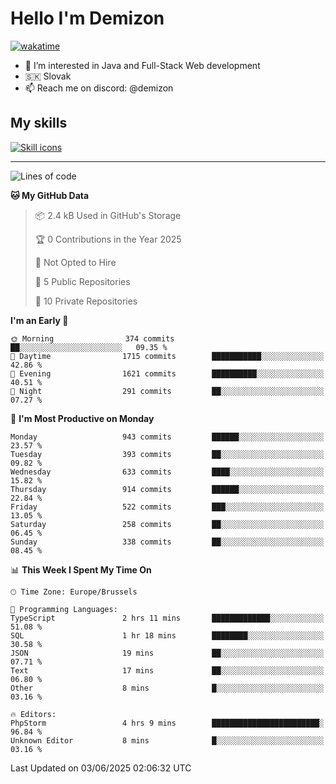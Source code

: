 # Hello I'm Demizon
[![wakatime](https://wakatime.com/badge/user/6ad1949f-d6d7-44f9-9eee-c35e54cc499b.svg)](https://wakatime.com/@6ad1949f-d6d7-44f9-9eee-c35e54cc499b)
- 👀 I’m interested in Java and Full-Stack Web development
- 🇸🇰 Slovak
- 📫 Reach me on discord: @demizon

## My skills
[![Skill icons](https://skillicons.dev/icons?i=java,js,ts,html,css,react,nextjs,tailwind,supabase,py,git,docker,linux,mysql,postgres,mongo&theme=dark)](https://github.com/Demizon3433)

---

<!--START_SECTION:waka-->
![Lines of code](https://img.shields.io/badge/From%20Hello%20World%20I%27ve%20Written-1.3%20million%20lines%20of%20code-blue)

**🐱 My GitHub Data** 

> 📦 2.4 kB Used in GitHub's Storage 
 > 
> 🏆 0 Contributions in the Year 2025
 > 
> 🚫 Not Opted to Hire
 > 
> 📜 5 Public Repositories 
 > 
> 🔑 10 Private Repositories 
 > 
**I'm an Early 🐤** 

```text
🌞 Morning                374 commits         ██░░░░░░░░░░░░░░░░░░░░░░░   09.35 % 
🌆 Daytime                1715 commits        ███████████░░░░░░░░░░░░░░   42.86 % 
🌃 Evening                1621 commits        ██████████░░░░░░░░░░░░░░░   40.51 % 
🌙 Night                  291 commits         ██░░░░░░░░░░░░░░░░░░░░░░░   07.27 % 
```
📅 **I'm Most Productive on Monday** 

```text
Monday                   943 commits         ██████░░░░░░░░░░░░░░░░░░░   23.57 % 
Tuesday                  393 commits         ██░░░░░░░░░░░░░░░░░░░░░░░   09.82 % 
Wednesday                633 commits         ████░░░░░░░░░░░░░░░░░░░░░   15.82 % 
Thursday                 914 commits         ██████░░░░░░░░░░░░░░░░░░░   22.84 % 
Friday                   522 commits         ███░░░░░░░░░░░░░░░░░░░░░░   13.05 % 
Saturday                 258 commits         ██░░░░░░░░░░░░░░░░░░░░░░░   06.45 % 
Sunday                   338 commits         ██░░░░░░░░░░░░░░░░░░░░░░░   08.45 % 
```


📊 **This Week I Spent My Time On** 

```text
🕑︎ Time Zone: Europe/Brussels

💬 Programming Languages: 
TypeScript               2 hrs 11 mins       █████████████░░░░░░░░░░░░   51.08 % 
SQL                      1 hr 18 mins        ████████░░░░░░░░░░░░░░░░░   30.58 % 
JSON                     19 mins             ██░░░░░░░░░░░░░░░░░░░░░░░   07.71 % 
Text                     17 mins             ██░░░░░░░░░░░░░░░░░░░░░░░   06.80 % 
Other                    8 mins              █░░░░░░░░░░░░░░░░░░░░░░░░   03.16 % 

🔥 Editors: 
PhpStorm                 4 hrs 9 mins        ████████████████████████░   96.84 % 
Unknown Editor           8 mins              █░░░░░░░░░░░░░░░░░░░░░░░░   03.16 % 
```


 Last Updated on 03/06/2025 02:06:32 UTC
<!--END_SECTION:waka-->
